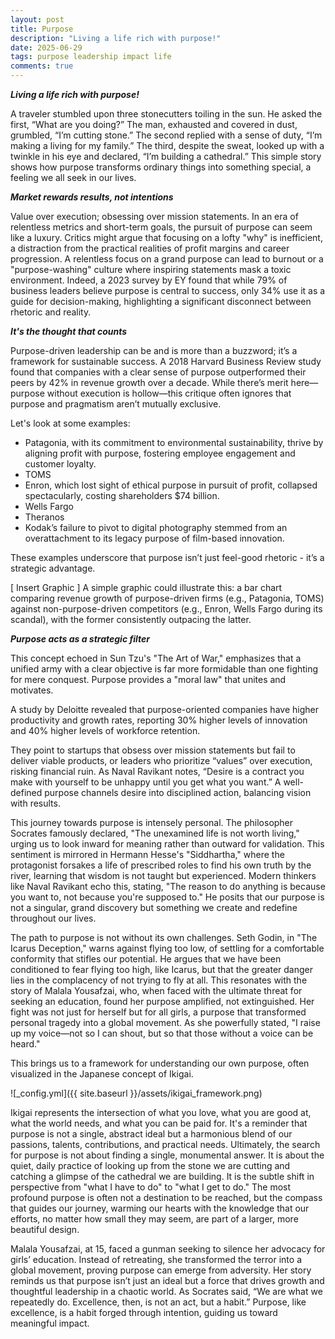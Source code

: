 ```yaml
---
layout: post
title: Purpose
description: "Living a life rich with purpose!"
date: 2025-06-29
tags: purpose leadership impact life
comments: true
---
```


***Living a life rich with purpose!***

A traveler stumbled upon three stonecutters toiling in the sun. He asked the first, “What are you doing?” The man, exhausted and covered in dust, grumbled, “I’m cutting stone.” The second replied with a sense of duty, “I’m making a living for my family.” The third, despite the sweat, looked up with a twinkle in his eye and declared, “I’m building a cathedral.” This simple story shows how purpose transforms ordinary things into something special, a feeling we all seek in our lives.

***Market rewards results, not intentions***

Value over execution; obsessing over mission statements. In an era of relentless metrics and short-term goals, the pursuit of purpose can seem like a luxury. Critics might argue that focusing on a lofty "why" is inefficient, a distraction from the practical realities of profit margins and career progression. A relentless focus on a grand purpose can lead to burnout or a "purpose-washing" culture where inspiring statements mask a toxic environment. Indeed, a 2023 survey by EY found that while 79% of business leaders believe purpose is central to success, only 34% use it as a guide for decision-making, highlighting a significant disconnect between rhetoric and reality.

***It's the thought that counts***

Purpose-driven leadership can be and is more than a buzzword; it’s a framework for sustainable success. A 2018 Harvard Business Review study found that companies with a clear sense of purpose outperformed their peers by 42% in revenue growth over a decade. While there’s merit here—purpose without execution is hollow—this critique often ignores that purpose and pragmatism aren’t mutually exclusive.

Let's look at some examples:
- Patagonia, with its commitment to environmental sustainability, thrive by aligning profit with purpose, fostering employee engagement and customer loyalty.
- TOMS
- Enron, which lost sight of ethical purpose in pursuit of profit, collapsed spectacularly, costing shareholders $74 billion.
- Wells Fargo
- Theranos
- Kodak’s failure to pivot to digital photography stemmed from an overattachment to its legacy purpose of film-based innovation.

These examples underscore that purpose isn’t just feel-good rhetoric - it’s a strategic advantage. 

[ Insert Graphic ]
A simple graphic could illustrate this: a bar chart comparing revenue growth of purpose-driven firms (e.g., Patagonia, TOMS) against non-purpose-driven competitors (e.g., Enron, Wells Fargo during its scandal), with the former consistently outpacing the latter.

***Purpose acts as a strategic filter***

This concept echoed in Sun Tzu's "The Art of War," emphasizes that a unified army with a clear objective is far more formidable than one fighting for mere conquest. Purpose provides a "moral law" that unites and motivates.

A study by Deloitte revealed that purpose-oriented companies have higher productivity and growth rates, reporting 30% higher levels of innovation and 40% higher levels of workforce retention.

They point to startups that obsess over mission statements but fail to deliver viable products, or leaders who prioritize “values” over execution, risking financial ruin.  As Naval Ravikant notes, “Desire is a contract you make with yourself to be unhappy until you get what you want.” A well-defined purpose channels desire into disciplined action, balancing vision with results.


This journey towards purpose is intensely personal. The philosopher Socrates famously declared, "The unexamined life is not worth living," urging us to look inward for meaning rather than outward for validation. This sentiment is mirrored in Hermann Hesse's "Siddhartha," where the protagonist forsakes a life of prescribed roles to find his own truth by the river, learning that wisdom is not taught but experienced. Modern thinkers like Naval Ravikant echo this, stating, "The reason to do anything is because you want to, not because you're supposed to." He posits that our purpose is not a singular, grand discovery but something we create and redefine throughout our lives.

The path to purpose is not without its own challenges. Seth Godin, in "The Icarus Deception," warns against flying too low, of settling for a comfortable conformity that stifles our potential. He argues that we have been conditioned to fear flying too high, like Icarus, but that the greater danger lies in the complacency of not trying to fly at all. This resonates with the story of Malala Yousafzai, who, when faced with the ultimate threat for seeking an education, found her purpose amplified, not extinguished. Her fight was not just for herself but for all girls, a purpose that transformed personal tragedy into a global movement. As she powerfully stated, "I raise up my voice—not so I can shout, but so that those without a voice can be heard."


This brings us to a framework for understanding our own purpose, often visualized in the Japanese concept of Ikigai.

![_config.yml]({{ site.baseurl }}/assets/ikigai_framework.png)

Ikigai represents the intersection of what you love, what you are good at, what the world needs, and what you can be paid for. It's a reminder that purpose is not a single, abstract ideal but a harmonious blend of our passions, talents, contributions, and practical needs.
Ultimately, the search for purpose is not about finding a single, monumental answer. It is about the quiet, daily practice of looking up from the stone we are cutting and catching a glimpse of the cathedral we are building. It is the subtle shift in perspective from "what I have to do" to "what I get to do." The most profound purpose is often not a destination to be reached, but the compass that guides our journey, warming our hearts with the knowledge that our efforts, no matter how small they may seem, are part of a larger, more beautiful design.



Malala Yousafzai, at 15, faced a gunman seeking to silence her advocacy for girls’ education. Instead of retreating, she transformed the terror into a global movement, proving purpose can emerge from adversity. Her story reminds us that purpose isn’t just an ideal but a force that drives growth and thoughtful leadership in a chaotic world. As Socrates said, “We are what we repeatedly do. Excellence, then, is not an act, but a habit.” Purpose, like excellence, is a habit forged through intention, guiding us toward meaningful impact.
